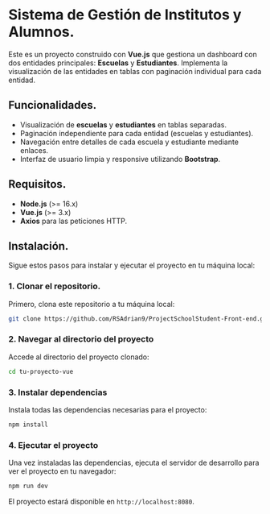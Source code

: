 # Sistema de Gestión de Institutos y Alumnos.

Este es un proyecto construido con **Vue.js** que gestiona un dashboard con dos entidades principales: **Escuelas** y **Estudiantes**. Implementa la visualización de las entidades en tablas con paginación individual para cada entidad.

## Funcionalidades.

- Visualización de **escuelas** y **estudiantes** en tablas separadas.
- Paginación independiente para cada entidad (escuelas y estudiantes).
- Navegación entre detalles de cada escuela y estudiante mediante enlaces.
- Interfaz de usuario limpia y responsive utilizando **Bootstrap**.

## Requisitos.

- **Node.js** (>= 16.x)
- **Vue.js** (>= 3.x)
- **Axios** para las peticiones HTTP.

## Instalación.

Sigue estos pasos para instalar y ejecutar el proyecto en tu máquina local:

### 1. Clonar el repositorio.

Primero, clona este repositorio a tu máquina local:

```bash
git clone https://github.com/RSAdrian9/ProjectSchoolStudent-Front-end.git
```

### 2. Navegar al directorio del proyecto

Accede al directorio del proyecto clonado:

```bash
cd tu-proyecto-vue
```

### 3. Instalar dependencias

Instala todas las dependencias necesarias para el proyecto:

```bash
npm install
```

### 4. Ejecutar el proyecto

Una vez instaladas las dependencias, ejecuta el servidor de desarrollo para ver el proyecto en tu navegador:

```bash
npm run dev
```

El proyecto estará disponible en `http://localhost:8080`.
